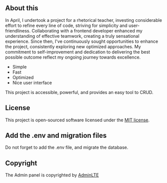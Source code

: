 ## About this

In April, I undertook a project for a rhetorical teacher, investing considerable effort to refine every line of code, striving for simplicity and user-friendliness. Collaborating with a frontend developer enhanced my understanding of effective teamwork, creating a truly sensational experience. Since then, I've continuously sought opportunities to enhance the project, consistently exploring new optimized approaches. My commitment to self-improvement and dedication to delivering the best possible outcome reflect my ongoing journey towards excellence.

- Simple
- Fast
- Optimized
- Nice user interface

This project is accessible, powerful, and provides an easy tool to CRUD.

## License

This project is open-sourced software licensed under the [MIT license](https://opensource.org/licenses/MIT).

## Add the .env and migration files

Do not forget to add the .env file, and migrate the database.

## Copyright

The Admin panel is copyrighted by <a href="https://github.com/badranawad/adminlte-rtl">AdminLTE</a>

